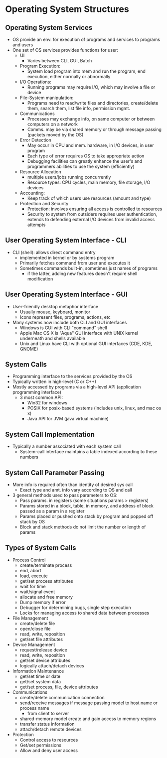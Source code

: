 # Operating System Structures
## Operating System Services
- OS provide an env. for execution of programs and services to programs and users
- One set of OS services provides functions for user:
	- UI
		- Varies between CLI, GUI, Batch
	- Program Execution: 
		- System load program into mem and run the program, end execution, either normally or abnormally
	- I/O Operations:
		- Running programs may require I/O, which may involve a file or device
	- File-System manipulation:
		- Programs need to read/write files and directories, create/delete them, search them, list file info, permission mgmt.
	- Communications
		- Processes may exchange info, on same computer or between computers on a network
		- Comms. may be via shared memory or through message passing (packets moved by the OS)
	- Error Detection
		- May occur in CPU and mem. hardware, in I/O devices, in user program
		- Each type of error requires OS to take appropriate action
		- Debugging facilities can greatly enhance the user's and programmers abilities to use the system (efficiently)
	- Resource Allocation
		- multiple users/jobs running concurrently
		- Resource types: CPU cycles, main memory, file storage, I/O devices
	- Accounting:
		- Keep track of which users use resources (amount and type)
	- Protection and Security
		- Protection: involves ensuring all access is controlled to resources
		- Security to system from outsiders requires user authentication, extends to defending external I/O devices from invalid access attempts
## User Operating System Interface - CLI
- CLI (shell): allows direct command entry 
	- implemented in kernel or by systems program
	- Primarily fetches command from user and executes it
	- Sometimes commands built-in, sometimes just names of programs
		- if the latter, adding new features doesn't require shell modification
## User Operating System Interface - GUI
- User-friendly desktop metaphor interface
	- Usually mouse, keyboard, monitor
	- Icons represent files, programs, actions, etc
- Many systems now include both CLI and GUI interfaces
	- Windows is GUI with CLI "command" shell
	- Apple Mac OS X is "Aqua" GUI interface with UNIX kernel underneath and shells available
	- Unix and Linux have CLI with optional GUI interfaces (CDE, KDE, GNOME)
## System Calls
- Programming interface to the services provided by the OS
- Typically written in high-level (C or C++)
- Mostly accessed by programs via a high-level API (application programming interface)
	- 3 most common API:
		- Win32 for windows
		- POSIX for posix-based systems (includes unix, linux, and mac os x)
		- Java API for JVM (java virtual machine)
## System Call Implementation
- Typically a number associated with each system call
	- System-call interface maintains a table indexed according to these numbers
## System Call Parameter Passing
- More info is required often than identity of desired sys call
	- Exact type and amt. info vary according to OS and call
- 3 general methods used to pass parameters to OS:
	- Pass params. in registers (some situations params > registers)
	- Params stored in a block, table, in memory, and address of block passed as a param in a register
	- Params placed or pushed onto stack by program and popped off stack by OS
	- Block and stack methods do not limit the number or length of params
## Types of System Calls
- Process Control
	- create/terminate process
	- end, abort
	- load, execute
	- get/set process attributes
	- wait for time
	- wait/signal event
	- allocate and free memory
	- Dump memory if error
	- Debugger for determining bugs, single step execution
	- Locks for managing access to shared data between processes
- File Management
	- create/delete file
	- open/close file
	- read, write, reposition
	- get/set file attributes
- Device Management
	- request/release device
	- read, write, reposition
	- get/set device attributes
	- logically attach/detach devices
- Information Maintenance
	- get/set time or date
	- get/set system data
	- get/set process, file, device attributes
- Communications
	- create/delete communication connection
	- send/receive messages if message passing model to host name or process name
		- from client to server
	- shared-memory model create and gain access to memory regions
	- transfer status information
	- attach/detach remote devices
- Protection
	- Control access to resources
	- Get/set permissions
	- Allow and deny user access
